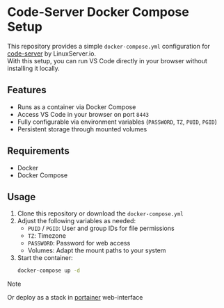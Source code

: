# Code-Server Docker Compose Setup

This repository provides a simple `docker-compose.yml` configuration for [code-server](https://github.com/coder/code-server) by LinuxServer.io.  
With this setup, you can run VS Code directly in your browser without installing it locally.

## Features
- Runs as a container via Docker Compose
- Access VS Code in your browser on port `8443`
- Fully configurable via environment variables (`PASSWORD`, `TZ`, `PUID`, `PGID`)
- Persistent storage through mounted volumes

## Requirements
- Docker
- Docker Compose

## Usage
1. Clone this repository or download the `docker-compose.yml`
2. Adjust the following variables as needed:
   - `PUID` / `PGID`: User and group IDs for file permissions
   - `TZ`: Timezone
   - `PASSWORD`: Password for web access
   - Volumes: Adapt the mount paths to your system
3. Start the container:
   ```bash
   docker-compose up -d
>[!NOTE]
>Or deploy as a stack in [portainer]([https://github.com/coder/code-server](https://www.portainer.io)) web-interface
